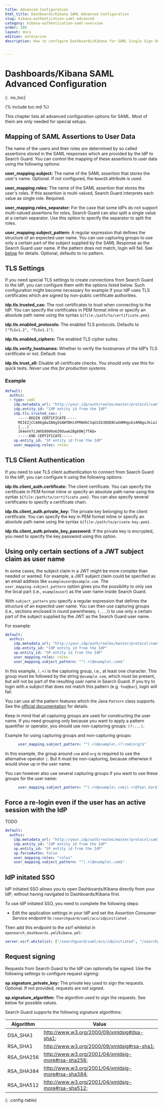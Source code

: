 ```yaml
---
title: Advanced Configuration
html_title: Dashboards/Kibana SAML Advanced Configuration
slug: kibana-authentication-saml-advanced
category: kibana-authentication-saml-overview
order: 200
layout: docs
edition: enterprise
description: How to configure Dashboards/Kibana for SAML Single Sign On authentication and IdP integrations.


---
```

<!---
Copyright 2020 floragunn GmbH
-->

# Dashboards/Kibana SAML Advanced Configuration
{: .no_toc}

{% include toc.md %}



This chapter lists all advanced configuration options for SAML. Most of them are only needed for special setups.


## Mapping of SAML Assertions to User Data

The name of the users and their roles are determined by so called assertions stored in the SAML responses which are provided by the IdP to Search Guard. You can control the mapping of these assertions to user data using the following options:

**user_mapping.subject:** The name of the SAML assertion that stores the user's name. Optional. If not configured, the `NameID` attribute is used.

**user_mapping.roles:**  The name of the SAML assertion that stores the user's roles. If this assertion is multi-valued, Search Guard interprets each value as single role. Required.

**user_mapping.roles_separator:** For the case that some IdPs do not support multi-valued assertions for roles, Search Guard can also split a single value at a certain separator. Use this option to specify the separator to split the roles.

**user_mapping.subject_pattern:**  A regular expression that defines the structure of an expected user name. You can use capturing groups to use only a certain part of the subject supplied by the SAML Response as the Search Guard user name. If the pattern does not match, login will fail. See [below](#using-only-certain-sections-of-a-jwt-subject-claim-as-user-name) for details. Optional, defaults to no pattern. 

## TLS Settings

If you need special TLS settings to create connections from Search Guard to the IdP, you can configure them with the options listed below. Such configuration might become necessary for example if your IdP uses TLS certificates which are signed by non-public certificate authorities.

**idp.tls.trusted_cas:** The root certificates to trust when connecting to the IdP. You can specify the certificates in PEM format inline or specify an absolute path name using the syntax `${file:/path/to/certificate.pem}`.

**idp.tls.enabled_protocols:** The enabled TLS protocols. Defaults to `["TLSv1.2", "TLSv1.1"]`. 

**idp.tls.enabled_ciphers:** The enabled TLS cipher suites. 

**idp.tls.verify_hostnames:** Whether to verify the hostnames of the IdP’s TLS certificate or not. Default: true.

**idp.tls.trust_all:** Disable all certificate checks. You should only use this for quick tests. *Never use this for production systems.*


### Example

```yaml
default:
  authcz:
  - type: saml
    idp.metadata_url: "http://your.idp/auth/realms/master/protocol/saml/descriptor"
    idp.entity_id: "IdP entity id from the IdP"
    idp.tls.trusted_cas: |
      -----BEGIN CERTIFICATE-----
      MIIEZjCCA06gAwIBAgIGAWTBHiXPMA0GCSqGSIb3DQEBCwUAMHgxEzARBgoJkiaJ
      [...]
      1k4enV7iJWXE8009a6Z0Ouwm2Bg68Wj7TAQ=
      -----END CERTIFICATE-----
    sp.entity_id: "SP entity id from the IdP"      
    user_mapping.roles: roles
```

## TLS Client Authentication

If you need to use TLS client authentication to connect from Search Guard to the IdP, you can configure it using the following options:

**idp.tls.client_auth.certificate:** The client certificate. You can specify the certificate in PEM format inline or specify an absolute path name using the syntax `${file:/path/to/certificate.pem}`. You can also specify several certificates to specify a certificate chain.

**idp.tls.client_auth.private_key:** The private key belonging to the client certificate. You can specify the key in PEM format inline or specify an absolute path name using the syntax `${file:/path/to/private-key.pem}`. 

**idp.tls.client_auth.private_key_password:** If the private key is encrypted, you need to specify the key password using this option. 



## Using only certain sections of a JWT subject claim as user name

In some cases, the subject claim in a JWT might be more complex than needed or wanted. For example, a JWT subject claim could be specified as an email address like `exampleuser@example.com`. The `user_mapping.subject_pattern` option gives you the possibility to only use the local part (i.e., `exampleuser`) as the user name inside Search Guard.

With `subject_pattern` you specify a regular expression that defines the structure of an expected user name. You can then use capturing groups (i.e., sections enclosed in round parentheses; `(...)`) to use only a certain part of the subject supplied by the JWT as the Search Guard user name.

For example:

```yaml
default:
  authcz:
    idp.metadata_url: "http://your.idp/auth/realms/master/protocol/saml/descriptor"
    idp.entity_id: "IdP entity id from the IdP"
    sp.entity_id: "SP entity id from the IdP"
    user_mapping.roles: roles
    user_mapping.subject_pattern: "^(.+)@example\.com$"
```

In this example, `(.+)` is the capturing group, i.e., at least one character. This group must be followed by the string `@example.com`, which must be present, but will not be part of the resulting user name in Search Guard. If you try to login with a subject that does not match this pattern (e.g. `foo@bar`), login will fail.

You can use all the pattern features which the Java `Pattern` class supports. See the [official documentation](https://docs.oracle.com/javase/8/docs/api/java/util/regex/Pattern.html) for details. 

Keep in mind that all capturing groups are used for constructing the user name. If you need grouping only because you want to apply a pattern quantifier or operator, you should use non-capturing groups: `(?:...)`. 

Example for using capturing groups and non-capturing groups:

```yaml
      user_mapping.subject_pattern: "^(.+)@example\.(?:com|org)$"
```

In this example, the group around `com` and `org` is required to use the alternative operator `|`. But it must be non-capturing, because otherwise it would show up in the user name.

You can however also use several capturing groups if you want to use these groups for the user name:

```yaml
      user_mapping.subject_pattern: "^(.+)@example\.com|(.+)@foo\.bar$"
```

## Force a re-login even if the user has an active session with the IdP

TODO

```yaml
default:
  authcz:
    idp.metadata_url: "http://your.idp/auth/realms/master/protocol/saml/descriptor"
    idp.entity_id: "IdP entity id from the IdP"
    sp.entity_id: "SP entity id from the IdP"
    sp.forceAuthn: false
    user_mapping.roles: "roles"
    user_mapping.subject_pattern: "^(.+)@example\.com$"
```

## IdP initated SSO

IdP initiated SSO allows you to open Dashboards/Kibana directly from your IdP, without having navigated to Dashboards/Kibana first.

To use IdP initiated SSO, you need to complete the following steps:

* Edit the application settings in your IdP and set the *Assertion Consumer Service* endpoint to `/searchguard/saml/acs/idpinitiated
`.

Then add this endpoint to the xsrf whitelist in `openearch_dashboards.yml`/`kibana.yml`:

```yaml
server.xsrf.whitelist: ["/searchguard/saml/acs/idpinitiated", "/searchguard/saml/acs", "/searchguard/saml/logout"]
```


## Request signing

Requests from Search Guard to the IdP can optionally be signed. Use the following settings to configure request signing:

**sp.signature\_private\_key:** The private key used to sign the requests. Optional. If not provided, requests are not signed.

**sp.signature\_algorithm:** The algorithm used to sign the requests. See below for possible values. 

Search Guard supports the following signature algorithms:

| Algorithm | Value |
|---|---|
| DSA\_SHA1 | http://www.w3.org/2000/09/xmldsig#dsa-sha1;|
| RSA\_SHA1 | http://www.w3.org/2000/09/xmldsig#rsa-sha1;|
| RSA\_SHA256 | http://www.w3.org/2001/04/xmldsig-more#rsa-sha256;|
| RSA\_SHA384 | http://www.w3.org/2001/04/xmldsig-more#rsa-sha384;|
| RSA\_SHA512 | http://www.w3.org/2001/04/xmldsig-more#rsa-sha512;|
{: .config-table}
